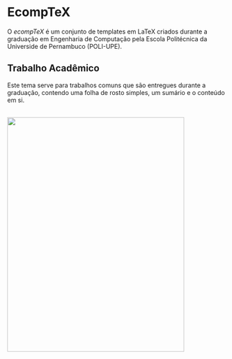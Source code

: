﻿EcompTeX
===========================

O *ecompTeX* é um conjunto de templates em LaTeX criados durante a graduação em Engenharia de Computação pela Escola Politécnica da Universide de Pernambuco (POLI-UPE).

## Trabalho Acadêmico

Este tema serve para trabalhos comuns que são entregues durante a graduação, contendo uma folha de rosto simples, um sumário e o conteúdo em si.

<br/>
<img src="http://toribeiro.com/static/img/modelo-trabalho-print.jpg" width="406" height="537" class="img-responsive center-block" />
<br/>
